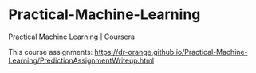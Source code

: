 # Practical-Machine-Learning
Practical Machine Learning | Coursera

This course assignments: 
https://dr-orange.github.io/Practical-Machine-Learning/PredictionAssignmentWriteup.html
